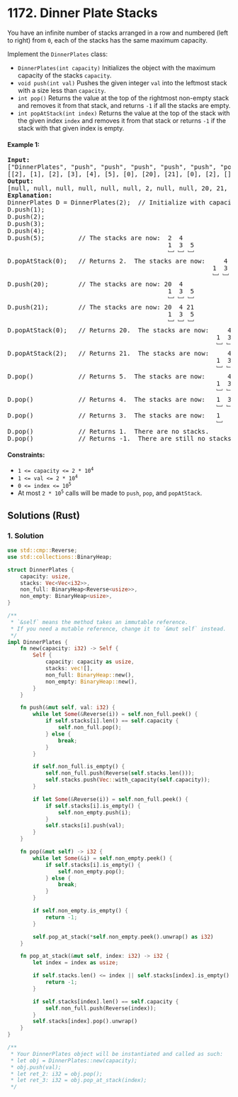 # 1172. Dinner Plate Stacks
You have an infinite number of stacks arranged in a row and numbered (left to right) from `0`, each of the stacks has the same maximum capacity.

Implement the `DinnerPlates` class:

* `DinnerPlates(int capacity)` Initializes the object with the maximum capacity of the stacks `capacity`.
* `void push(int val)` Pushes the given integer `val` into the leftmost stack with a size less than `capacity`.
* `int pop()` Returns the value at the top of the rightmost non-empty stack and removes it from that stack, and returns `-1` if all the stacks are empty.
* `int popAtStack(int index)` Returns the value at the top of the stack with the given index `index` and removes it from that stack or returns `-1` if the stack with that given index is empty.

#### Example 1:
<pre>
<strong>Input:</strong>
["DinnerPlates", "push", "push", "push", "push", "push", "popAtStack", "push", "push", "popAtStack", "popAtStack", "pop", "pop", "pop", "pop", "pop"]
[[2], [1], [2], [3], [4], [5], [0], [20], [21], [0], [2], [], [], [], [], []]
<strong>Output:</strong>
[null, null, null, null, null, null, 2, null, null, 20, 21, 5, 4, 3, 1, -1]
<strong>Explanation:</strong>
DinnerPlates D = DinnerPlates(2);  // Initialize with capacity = 2
D.push(1);
D.push(2);
D.push(3);
D.push(4);
D.push(5);         // The stacks are now:  2  4
                                           1  3  5
                                           ﹈ ﹈ ﹈
D.popAtStack(0);   // Returns 2.  The stacks are now:     4
                                                       1  3  5
                                                       ﹈ ﹈ ﹈
D.push(20);        // The stacks are now: 20  4
                                           1  3  5
                                           ﹈ ﹈ ﹈
D.push(21);        // The stacks are now: 20  4 21
                                           1  3  5
                                           ﹈ ﹈ ﹈
D.popAtStack(0);   // Returns 20.  The stacks are now:     4 21
                                                        1  3  5
                                                        ﹈ ﹈ ﹈
D.popAtStack(2);   // Returns 21.  The stacks are now:     4
                                                        1  3  5
                                                        ﹈ ﹈ ﹈
D.pop()            // Returns 5.  The stacks are now:      4
                                                        1  3
                                                        ﹈ ﹈
D.pop()            // Returns 4.  The stacks are now:   1  3
                                                        ﹈ ﹈
D.pop()            // Returns 3.  The stacks are now:   1
                                                        ﹈
D.pop()            // Returns 1.  There are no stacks.
D.pop()            // Returns -1.  There are still no stacks.
</pre>

#### Constraints:
* <code>1 <= capacity <= 2 * 10<sup>4</sup></code>
* <code>1 <= val <= 2 * 10<sup>4</sup></code>
* <code>0 <= index <= 10<sup>5</sup></code>
* At most <code>2 * 10<sup>5</sup></code> calls will be made to `push`, `pop`, and `popAtStack`.

## Solutions (Rust)

### 1. Solution
```Rust
use std::cmp::Reverse;
use std::collections::BinaryHeap;

struct DinnerPlates {
    capacity: usize,
    stacks: Vec<Vec<i32>>,
    non_full: BinaryHeap<Reverse<usize>>,
    non_empty: BinaryHeap<usize>,
}

/**
 * `&self` means the method takes an immutable reference.
 * If you need a mutable reference, change it to `&mut self` instead.
 */
impl DinnerPlates {
    fn new(capacity: i32) -> Self {
        Self {
            capacity: capacity as usize,
            stacks: vec![],
            non_full: BinaryHeap::new(),
            non_empty: BinaryHeap::new(),
        }
    }

    fn push(&mut self, val: i32) {
        while let Some(&Reverse(i)) = self.non_full.peek() {
            if self.stacks[i].len() == self.capacity {
                self.non_full.pop();
            } else {
                break;
            }
        }

        if self.non_full.is_empty() {
            self.non_full.push(Reverse(self.stacks.len()));
            self.stacks.push(Vec::with_capacity(self.capacity));
        }

        if let Some(&Reverse(i)) = self.non_full.peek() {
            if self.stacks[i].is_empty() {
                self.non_empty.push(i);
            }
            self.stacks[i].push(val);
        }
    }

    fn pop(&mut self) -> i32 {
        while let Some(&i) = self.non_empty.peek() {
            if self.stacks[i].is_empty() {
                self.non_empty.pop();
            } else {
                break;
            }
        }

        if self.non_empty.is_empty() {
            return -1;
        }

        self.pop_at_stack(*self.non_empty.peek().unwrap() as i32)
    }

    fn pop_at_stack(&mut self, index: i32) -> i32 {
        let index = index as usize;

        if self.stacks.len() <= index || self.stacks[index].is_empty() {
            return -1;
        }

        if self.stacks[index].len() == self.capacity {
            self.non_full.push(Reverse(index));
        }
        self.stacks[index].pop().unwrap()
    }
}

/**
 * Your DinnerPlates object will be instantiated and called as such:
 * let obj = DinnerPlates::new(capacity);
 * obj.push(val);
 * let ret_2: i32 = obj.pop();
 * let ret_3: i32 = obj.pop_at_stack(index);
 */
```
